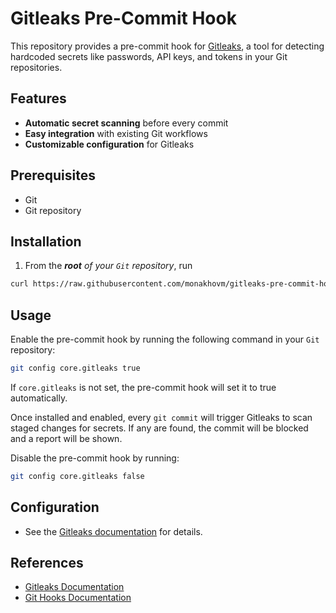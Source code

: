 # Gitleaks Pre-Commit Hook

This repository provides a pre-commit hook for [Gitleaks](https://github.com/gitleaks/gitleaks), a tool for detecting hardcoded secrets like passwords, API keys, and tokens in your Git repositories.

## Features

- **Automatic secret scanning** before every commit
- **Easy integration** with existing Git workflows
- **Customizable configuration** for Gitleaks

## Prerequisites

- Git
- Git repository

## Installation

1. From the ***root** of your `Git` repository*, run
```sh
curl https://raw.githubusercontent.com/monakhovm/gitleaks-pre-commit-hook/refs/heads/main/install.sh | sh
```

## Usage

Enable the pre-commit hook by running the following command in your `Git` repository:
```sh
git config core.gitleaks true
```

If `core.gitleaks` is not set, the pre-commit hook will set it to true automatically.

Once installed and enabled, every `git commit` will trigger Gitleaks to scan staged changes for secrets. If any are found, the commit will be blocked and a report will be shown.

Disable the pre-commit hook by running:
```sh
git config core.gitleaks false
```

## Configuration

- See the [Gitleaks documentation](https://github.com/gitleaks/gitleaks#configuration) for details.

## References

- [Gitleaks Documentation](https://github.com/gitleaks/gitleaks)
- [Git Hooks Documentation](https://git-scm.com/docs/githooks)